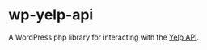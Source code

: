 # wp-yelp-api
A WordPress php library for interacting with the [Yelp API](https://www.yelp.com/developers/documentation/v2/overview).
